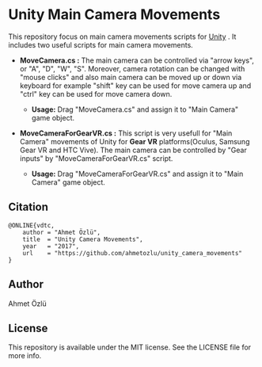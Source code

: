 # Unity Main Camera Movements
This repository focus on main camera movements scripts for [Unity](https://unity3d.com/) . It includes two useful scripts for main camera movements.     

- **MoveCamera.cs :** The main camera can be controlled via "arrow keys", or "A", "D", "W", "S". Moreover, camera rotation can be changed with "mouse clicks" and also main camera can be moved up or down via keyboard for example "shift" key can be used for move camera up and "ctrl" key can be used for move camera down.  

    - **Usage:** Drag "MoveCamera.cs" and assign it to "Main Camera" game object.

- **MoveCameraForGearVR.cs :** This script is very usefull for "Main Camera" movements of Unity for **Gear VR** platforms(Oculus, Samsung Gear VR and HTC Vive). The main camera can be controlled by "Gear inputs" by "MoveCameraForGearVR.cs" script. 

    - **Usage:** Drag "MoveCameraForGearVR.cs" and assign it to "Main Camera" game object.

## Citation
    @ONLINE{vdtc,
        author = "Ahmet Özlü",
        title  = "Unity Camera Movements",
        year   = "2017",
        url    = "https://github.com/ahmetozlu/unity_camera_movements"
    }

## Author

Ahmet Özlü

## License

This repository is available under the MIT license. See the LICENSE file for more info.
